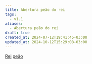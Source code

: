```yaml
---
title: Abertura peão do rei
tags:
  - v1.1
aliases:
  - Abertura peão do rei
draft: true
created_at: 2024-07-12T19:41:45-03:00
updated_at: 2024-10-12T15:29:08-03:00
---
```


[Rei](../08/Xadrez_Rei_xadrez.md)
[peão](../26/Xadrez_Peao.md)
